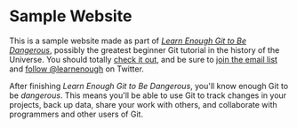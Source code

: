 # Sample Website

This is a sample website made as part of [_Learn Enough Git to Be
Dangerous_](https://www.learnenough.com/git-tutorial), possibly the greatest
beginner Git tutorial in the history of the Universe. You should totally [
check it out](https://www.learnenough.com/git-tutorial), and be sure to [join
the email list](https://www.learnenough.com/#email_list) and
[follow @learnenough](http://twitter.com/learnenough) on Twitter.

After finishing _Learn Enough Git to Be Dangerous_, you'll know enough Git
to be _dangerous_. This means you'll be able to use Git to track changes in
your projects, back up data, share your work with others, and collaborate
with programmers and other users of Git.

